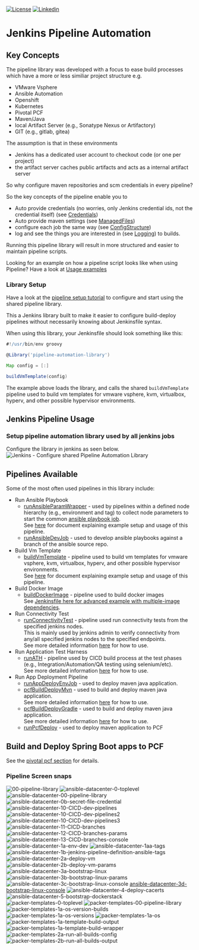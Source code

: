 [![License](https://img.shields.io/badge/license-GPLv3-brightgreen.svg?style=flat)](LICENSE)
[![Linkedin](https://img.shields.io/badge/LinkedIn-0077B5?style=for-the-badge&logo=linkedin&logoColor=white)](https://www.linkedin.com/in/leejjohnson/)

# Jenkins Pipeline Automation

## Key Concepts

The pipeline library was developed with a focus to ease build processes which have a more or less similiar project structure e.g.
* VMware Vsphere
* Ansible Automation
* Openshift
* Kubernetes
* Pivotal PCF
* Maven/Java
* local Artifact Server (e.g., Sonatype Nexus or Artifactory)
* GIT (e.g., gitlab, gitea)

The assumption is that in these environments

* Jenkins has a dedicated user account to checkout code (or one per project)
* the artifact server caches public artifacts and acts as a internal artifact server

So why configure maven repositories and scm credentials in every pipeline?

So the key concepts of the pipeline enable you to
* Auto provide credentials (no worries, only Jenkins credential ids, not the credential itself) (see [Credentials](docs/credentials.md))
* Auto provide maven settings (see [ManagedFiles](docs/managed-files.md))
* configure each job the same way (see [ConfigStructure](docs/config-structure.md))
* log and see the things you are interested in (see [Logging](docs/logging.md)) to builds.

Running this pipeline library will result in more structured and easier to maintain pipeline scripts.

Looking for an example on how a pipeline script looks like when using Pipeline? Have a look at [Usage examples](docs/pcfBuildDeployMvn.md)

### Library Setup

Have a look at the [pipeline setup tutorial](./docs/tutorial-setup-library.md) to configure and start using the shared pipeline library.

This a Jenkins library built to make it easier to configure build-deploy pipelines without necessarily knowing about Jenkinsfile syntax.

When using this library, your Jenkinsfile should look something like this:

```groovy
#!/usr/bin/env groovy

@Library('pipeline-automation-library')

Map config = [:]

buildVmTemplate(config)

```

The example above loads the library, and calls the shared `buildVmTemplate` pipeline used to build vm templates for vmware vsphere, kvm, virtualbox, hyperv, and other possible hypervisor environments.


## Jenkins Pipeline Usage

### Setup pipeline automation library used by all jenkins jobs
Configure the library in jenkins as seen below.
![Jenkins - Configure shared Pipeline Automation Library](./docs/screenshots/00-pipeline-library.png)

## Pipelines Available

Some of the most often used pipelines in this library include:

* Run Ansible Playbook
  * [runAnsibleParamWrapper](./vars/runAnsibleParamWrapper.groovy) - used by pipelines within a defined node hierarchy (e.g., environment and tag) to collect node parameters to start the common [ansible playbook job](./vars/runAnsiblePlaybook.groovy).<br>
    See [here](https://github.com/lj020326/ansible-datacenter/blob/main/README.md) for document explaining example setup and usage of this pipeline.<br>
  * [runAnsibleDevJob](./vars/runAnsibleDevJob.groovy) - used to develop ansible playbooks against a branch of the ansible source repo.
* Build Vm Template
  * [buildVmTemplate](./vars/buildVmTemplate.groovy) - pipeline used to build vm templates for vmware vsphere, kvm, virtualbox, hyperv, and other possible hypervisor environments.<br>
    See [here](https://github.com/lj020326/packer-templates/blob/main/README.md) for document explaining example setup and usage of this pipeline.
* Build Docker Image
  * [buildDockerImage](./vars/buildDockerImage.groovy) - pipeline used to build docker images<br>
    See [Jenkinsfile here for advanced example with multiple-image dependencies](https://github.com/lj020326/jenkins-docker-agent/blob/master/Jenkinsfile).
* Run Connectivity Test 
  * [runConnectivityTest](./vars/runConnectivityTest.groovy) - pipeline used run connectivity tests from the specified jenkins nodes.<br>
    This is mainly used by jenkins admin to verify connectivity from any/all specified jenkins nodes to the specified endpoints.<br>
    See more detailed information [here](./docs/runConnectivityTest.md) for how to use.
* Run Application Test Harness 
  * [runATH](./vars/runATH.groovy) - pipeline used by CICD build process at the test phases (e.g., Integration/Automation/QA testing using selenium/etc).<br>
    See more detailed information [here](./docs/runATH.md) for how to use.
* Run App Deployment Pipeline
  * [runAppDeployEnvJob](./vars/runAppDeployEnvJob.groovy) - used to deploy maven java application.
  * [pcfBuildDeployMvn](./vars/pcfBuildDeployMvn.groovy) - used to build and deploy maven java application.<br>
    See more detailed information [here](./docs/pcfBuildDeployMvn.md) for how to use.
  * [pcfBuildDeployGradle](./vars/pcfBuildDeployGradle.groovy) - used to build and deploy maven java application.<br>
    See more detailed information [here](./docs/pcfBuildDeployGradle.md) for how to use.
  * [runPcfDeploy](./vars/runPcfDeploy.groovy) - used to deploy maven application to PCF 

## Build and Deploy Spring Boot apps to PCF

See the [pivotal pcf section](./docs/pivotal-pcf.md) for details.


### Pipeline Screen snaps
![00-pipeline-library](./docs/screenshots/00-pipeline-library.png)
![ansible-datacenter-0-toplevel](./docs/screenshots/ansible-datacenter-0-toplevel.png)
![ansible-datacenter-00-pipeline-library](./docs/screenshots/ansible-datacenter-00-pipeline-library.png)
![ansible-datacenter-0b-secret-file-credential](./docs/screenshots/ansible-datacenter-0b-secret-file-credential.png)
![ansible-datacenter-10-CICD-dev-pipelines](./docs/screenshots/ansible-datacenter-10-CICD-dev-pipelines.png)
![ansible-datacenter-10-CICD-dev-pipelines2](./docs/screenshots/ansible-datacenter-10-CICD-dev-pipelines2.png)
![ansible-datacenter-10-CICD-dev-pipelines3](./docs/screenshots/ansible-datacenter-10-CICD-dev-pipelines3.png)
![ansible-datacenter-11-CICD-branches](./docs/screenshots/ansible-datacenter-11-CICD-branches.png)
![ansible-datacenter-12-CICD-branches-params](./docs/screenshots/ansible-datacenter-12-CICD-branches-params.png)
![ansible-datacenter-13-CICD-branches-console](./docs/screenshots/ansible-datacenter-13-CICD-branches-console.png)
![ansible-datacenter-1a-env-dev](./docs/screenshots/ansible-datacenter-1a-env-dev.png)
![ansible-datacenter-1aa-tags](./docs/screenshots/ansible-datacenter-1aa-tags.png)
![ansible-datacenter-1b-jenkins-pipeline-definition-ansible-tags](./docs/screenshots/ansible-datacenter-1b-jenkins-pipeline-definition-ansible-tags.png)
![ansible-datacenter-2a-deploy-vm](./docs/screenshots/ansible-datacenter-2a-deploy-vm.png)
![ansible-datacenter-2b-deploy-vm-params](./docs/screenshots/ansible-datacenter-2b-deploy-vm-params.png)
![ansible-datacenter-3a-bootstrap-linux](./docs/screenshots/ansible-datacenter-3a-bootstrap-linux.png)
![ansible-datacenter-3b-bootstrap-linux-params](./docs/screenshots/ansible-datacenter-3b-bootstrap-linux-params.png)
![ansible-datacenter-3c-bootstrap-linux-console](./docs/screenshots/ansible-datacenter-3c-bootstrap-linux-console.png)
[ansible-datacenter-3d-bootstrap-linux-console](./docs/screenshots/ansible-datacenter-3d-bootstrap-linux-console.md)
![ansible-datacenter-4-deploy-cacerts](./docs/screenshots/ansible-datacenter-4-deploy-cacerts.png)
![ansible-datacenter-5-bootstrap-dockerstack](./docs/screenshots/ansible-datacenter-5-bootstrap-dockerstack.png)
![packer-templates-0-toplevel](./docs/screenshots/packer-templates-0-toplevel.png)
![packer-templates-00-pipeline-library](./docs/screenshots/packer-templates-00-pipeline-library.png)
![packer-templates-1a-os-version-builds](./docs/screenshots/packer-templates-1a-os-version-builds.png)
![packer-templates-1a-os-versions](./docs/screenshots/packer-templates-1a-os-versions.png)
![packer-templates-1a-os](./docs/screenshots/packer-templates-1a-os.png)
![packer-templates-1a-template-build-output](./docs/screenshots/packer-templates-1a-template-build-output.png)
![packer-templates-1a-template-build-wrapper](./docs/screenshots/packer-templates-1a-template-build-wrapper.png)
![packer-templates-2a-run-all-builds-config](./docs/screenshots/packer-templates-2a-run-all-builds-config.png)
![packer-templates-2b-run-all-builds-output](./docs/screenshots/packer-templates-2b-run-all-builds-output.png)

